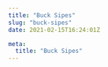 ```yaml
---
title: "Buck Sipes"
slug: "buck-sipes"
date: 2021-02-15T16:24:01Z

meta:
  title: "Buck Sipes"
---
```


